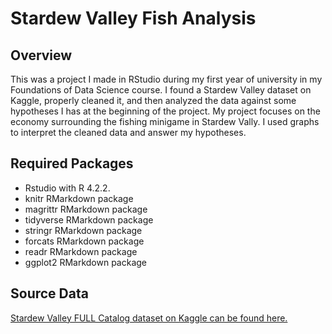 # Stardew Valley Fish Analysis

## Overview
This was a project I made in RStudio during my first year of university in my Foundations of Data Science course. I found a Stardew Valley dataset on Kaggle, properly cleaned it, and then analyzed the data against some hypotheses I has at the beginning of the project. My project focuses on the economy surrounding the fishing minigame in Stardew Vally. I used graphs to interpret the cleaned data and answer my hypotheses.

## Required Packages
- Rstudio with R 4.2.2. 
- knitr RMarkdown package
- magrittr RMarkdown package
- tidyverse RMarkdown package
- stringr RMarkdown package
- forcats RMarkdown package
- readr RMarkdown package
- ggplot2 RMarkdown package

## Source Data
[Stardew Valley FULL Catalog dataset on Kaggle can be found here.](https://www.kaggle.com/datasets/jessicaebrown/stardew-valley-full-catelog)
